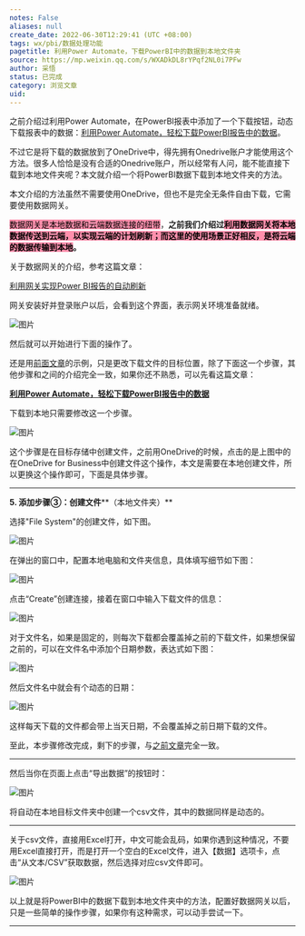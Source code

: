```yaml
---
notes: False
aliases: null
create_date: 2022-06-30T12:29:41 (UTC +08:00)
tags: wx/pbi/数据处理功能
pagetitle: 利用Power Automate，下载PowerBI中的数据到本地文件夹
source: https://mp.weixin.qq.com/s/WXADkDL8rYPqf2NL0i7PFw
author: 采悟
status: 已完成
category: 浏览文章
uid: 
---
```


之前介绍过利用Power Automate，在PowerBI报表中添加了一个下载按钮，动态下载报表中的数据：[利用Power Automate，轻松下载PowerBI报告中的数据](http://mp.weixin.qq.com/s?__biz=MzA4MzQwMjY4MA==&mid=2484079238&idx=1&sn=0ae06ab03c215c59ad020c81e7983aa5&chksm=8e13a051b9642947c66a83ec8efdd230b2215d019a6d69100e4eed21f16b03e1fe03d3e862a7&scene=21#wechat_redirect)。

不过它是将下载的数据放到了OneDrive中，得先拥有Onedrive账户才能使用这个方法。很多人恰恰是没有合适的Onedrive账户，所以经常有人问，能不能直接下载到本地文件夹呢？本文就介绍一个将PowerBI数据下载到本地文件夹的方法。

本文介绍的方法虽然不需要使用OneDrive，但也不是完全无条件自由下载，它需要使用数据网关。

<mark style="background: #FF5582A6;">数据网关是本地数据和云端数据连接的纽带</mark>，**之前我们介绍过<mark style="background: #FF5582A6;">利用数据网关将本地数据传送到云端，以实现云端的计划刷新；而这里的使用场景正好相反，是将云端的数据传输到本地</mark>。**

关于数据网关的介绍，参考这篇文章：

[利用网关实现Power BI报告的自动刷新](http://mp.weixin.qq.com/s?__biz=MzA4MzQwMjY4MA==&mid=2484076890&idx=1&sn=d50a0875dccb56423464b2af3742bd36&chksm=8e13ab8db964229bfc354e4039f72370bfe6cde7b43fd87dc11062a8bcd72cf35e7f2cc44cc4&scene=21#wechat_redirect)

网关安装好并登录账户以后，会看到这个界面，表示网关环境准备就绪。

![图片](https://mmbiz.qpic.cn/mmbiz_png/aHEbZtANQJNXPy1lnBdpT8B0VdNS9tV4oG0nN9cjaMrIic0OCiaNABT6SOtGbuf1LYickgm4icMq7IbjvNBIapibOmg/640?wx_fmt=png&wxfrom=5&wx_lazy=1&wx_co=1)

然后就可以开始进行下面的操作了。

还是用[前面文章](http://mp.weixin.qq.com/s?__biz=MzA4MzQwMjY4MA==&mid=2484079238&idx=1&sn=0ae06ab03c215c59ad020c81e7983aa5&chksm=8e13a051b9642947c66a83ec8efdd230b2215d019a6d69100e4eed21f16b03e1fe03d3e862a7&scene=21#wechat_redirect)的示例，只是更改下载文件的目标位置，除了下面这一个步骤，其他步骤和之间的介绍完全一致，如果你还不熟悉，可以先看这篇文章：

[**利用Power Automate，轻松下载PowerBI报告中的数据**](http://mp.weixin.qq.com/s?__biz=MzA4MzQwMjY4MA==&mid=2484079238&idx=1&sn=0ae06ab03c215c59ad020c81e7983aa5&chksm=8e13a051b9642947c66a83ec8efdd230b2215d019a6d69100e4eed21f16b03e1fe03d3e862a7&scene=21#wechat_redirect)  

下载到本地只需要修改这一个步骤。

![图片](https://mmbiz.qpic.cn/mmbiz_png/aHEbZtANQJNXPy1lnBdpT8B0VdNS9tV4s7C9yBu9cmvNGEYezNm9TsU8XjfLTBibS7hKSSE7jqumywDwu5VtLUg/640?wx_fmt=png&wxfrom=5&wx_lazy=1&wx_co=1)

这个步骤是在目标存储中创建文件，之前用OneDrive的时候，点击的是上图中的在OneDrive for Business中创建文件这个操作，本文是需要在本地创建文件，所以更换这个操作即可，下面是具体步骤。  

___

**5\. 添加步骤③：创建文件****（本地文件夹）**

选择"File System"的创建文件，如下图。

![图片](https://mmbiz.qpic.cn/mmbiz_png/aHEbZtANQJNXPy1lnBdpT8B0VdNS9tV4TVsAdtIvxo46gs0dY9F1ffJAVrdE0lbMrf2iaFWKc78yuJTSOjicuiaGA/640?wx_fmt=png&wxfrom=5&wx_lazy=1&wx_co=1)

在弹出的窗口中，配置本地电脑和文件夹信息，具体填写细节如下图：

![图片](https://mmbiz.qpic.cn/mmbiz_png/aHEbZtANQJNXPy1lnBdpT8B0VdNS9tV4V9icCw9dSRnkh6BicZZbLfPMDNjZrL4ibQRYd1DhqRQXvZxzDQeCYWP5A/640?wx_fmt=png&wxfrom=5&wx_lazy=1&wx_co=1)

点击“Create”创建连接，接着在窗口中输入下载文件的信息：  

![图片](https://mmbiz.qpic.cn/mmbiz_png/aHEbZtANQJNXPy1lnBdpT8B0VdNS9tV4UK4HgUeg2hyiaHHohIvRic7iay5EkJIZDoj6HQegf1I0yeVDXjRRJvlHQ/640?wx_fmt=png&wxfrom=5&wx_lazy=1&wx_co=1)

对于文件名，如果是固定的，则每次下载都会覆盖掉之前的下载文件，如果想保留之前的，可以在文件名中添加个日期参数，表达式如下图：

![图片](https://mmbiz.qpic.cn/mmbiz_png/aHEbZtANQJNXPy1lnBdpT8B0VdNS9tV4tEpE4Dm3D6PYtebEZG22qAY1CMn8zSlU21mZ2Pkt2hVXoQPwQa3t2Q/640?wx_fmt=png&wxfrom=5&wx_lazy=1&wx_co=1)

然后文件名中就会有个动态的日期：  

![图片](https://mmbiz.qpic.cn/mmbiz_png/aHEbZtANQJNXPy1lnBdpT8B0VdNS9tV47P4MEk95vaOwvmVaFkv1MevA4KvHFfWbxazGW2hsjCttySK7HRHZAw/640?wx_fmt=png&wxfrom=5&wx_lazy=1&wx_co=1)

这样每天下载的文件都会带上当天日期，不会覆盖掉之前日期下载的文件。

至此，本步骤修改完成，剩下的步骤，与[之前文章](http://mp.weixin.qq.com/s?__biz=MzA4MzQwMjY4MA==&mid=2484079238&idx=1&sn=0ae06ab03c215c59ad020c81e7983aa5&chksm=8e13a051b9642947c66a83ec8efdd230b2215d019a6d69100e4eed21f16b03e1fe03d3e862a7&scene=21#wechat_redirect)完全一致。  

___

然后当你在页面上点击“导出数据”的按钮时：  

![图片](https://mmbiz.qpic.cn/mmbiz_png/aHEbZtANQJNXPy1lnBdpT8B0VdNS9tV47R4RwyTjTcYiaFp5Fp31vL9PJfrymNZjKQCILQzeX6OTOh6UDtBCoyg/640?wx_fmt=png&wxfrom=5&wx_lazy=1&wx_co=1)

将自动在本地目标文件夹中创建一个csv文件，其中的数据同样是动态的。

___

关于csv文件，直接用Excel打开，中文可能会乱码，如果你遇到这种情况，不要用Excel直接打开，而是打开一个空白的Excel文件，进入【数据】选项卡，点击“从文本/CSV”获取数据，然后选择对应csv文件即可。

![图片](https://mmbiz.qpic.cn/mmbiz_png/aHEbZtANQJNXPy1lnBdpT8B0VdNS9tV4ZrmTPAVkfbZkiaBp09Vme3yJwvybFAKicZiceYf4xXcy3ofrRA0EyVZJA/640?wx_fmt=png&wxfrom=5&wx_lazy=1&wx_co=1)

以上就是将PowerBI中的数据下载到本地文件夹中的方法，配置好数据网关以后，只是一些简单的操作步骤，如果你有这种需求，可以动手尝试一下。  

___


